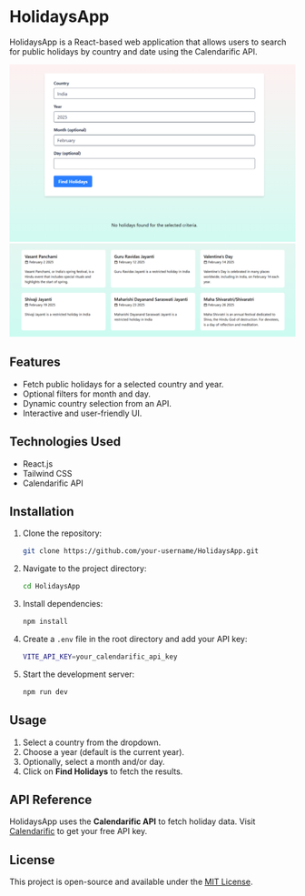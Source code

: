 # HolidaysApp

HolidaysApp is a React-based web application that allows users to search for public holidays by country and date using the Calendarific API.

![Holidays App Home Preview](./public/holidaysapp%20homepage.png)
![Holidays App Result Preview](./public/holidaysapp%20result.png)

## Features

- Fetch public holidays for a selected country and year.
- Optional filters for month and day.
- Dynamic country selection from an API.
- Interactive and user-friendly UI.

## Technologies Used

- React.js
- Tailwind CSS
- Calendarific API

## Installation

1. Clone the repository:

   ```sh
   git clone https://github.com/your-username/HolidaysApp.git
   ```

2. Navigate to the project directory:

   ```sh
   cd HolidaysApp
   ```

3. Install dependencies:

   ```sh
   npm install
   ```

4. Create a `.env` file in the root directory and add your API key:

   ```sh
   VITE_API_KEY=your_calendarific_api_key
   ```

5. Start the development server:

   ```sh
   npm run dev
   ```

## Usage

1. Select a country from the dropdown.
2. Choose a year (default is the current year).
3. Optionally, select a month and/or day.
4. Click on **Find Holidays** to fetch the results.


## API Reference

HolidaysApp uses the **Calendarific API** to fetch holiday data. Visit [Calendarific](https://calendarific.com/) to get your free API key.

## License

This project is open-source and available under the [MIT License](LICENSE).


